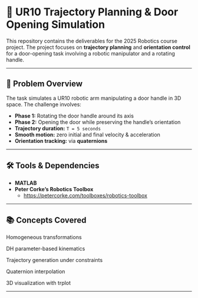# 🤖 UR10 Trajectory Planning & Door Opening Simulation

This repository contains the deliverables for the 2025 Robotics course project. The project focuses on **trajectory planning** and **orientation control** for a door-opening task involving a robotic manipulator and a rotating handle.

---

## 📘 Problem Overview

The task simulates a UR10 robotic arm manipulating a door handle in 3D space. The challenge involves:

- **Phase 1:** Rotating the door handle around its axis
- **Phase 2:** Opening the door while preserving the handle’s orientation
- **Trajectory duration:** `T = 5 seconds`
- **Smooth motion:** zero initial and final velocity & acceleration
- **Orientation tracking:** via **quaternions**

---

## 🛠 Tools & Dependencies

- **MATLAB**
- **Peter Corke’s Robotics Toolbox**
  - https://petercorke.com/toolboxes/robotics-toolbox

---

## 📚 Concepts Covered

Homogeneous transformations

DH parameter-based kinematics

Trajectory generation under constraints

Quaternion interpolation

3D visualization with trplot

---

